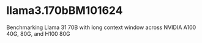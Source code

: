 # llama3.170bBM101624
Benchmarking Llama 31 70B with long context window across NVIDIA A100 40G, 80G, and H100 80G
